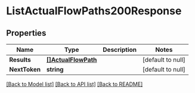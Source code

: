 # ListActualFlowPaths200Response

## Properties
Name | Type | Description | Notes
------------ | ------------- | ------------- | -------------
**Results** | [**[]ActualFlowPath**](ActualFlowPath.md) |  | [default to null]
**NextToken** | **string** |  | [default to null]

[[Back to Model list]](../README.md#documentation-for-models) [[Back to API list]](../README.md#documentation-for-api-endpoints) [[Back to README]](../README.md)

